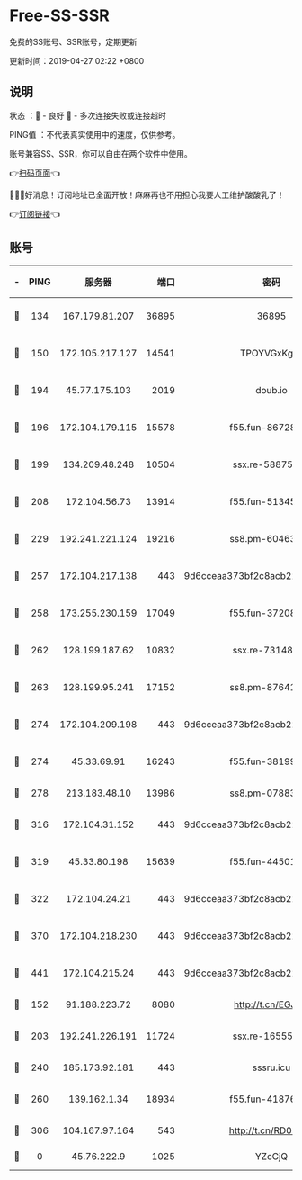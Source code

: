 # Free-SS-SSR

免费的SS账号、SSR账号，定期更新

更新时间：2019-04-27 02:22 +0800

## 说明

状态     ：🙂 - 良好 🙁 - 多次连接失败或连接超时

PING值   ：不代表真实使用中的速度，仅供参考。

账号兼容SS、SSR，你可以自由在两个软件中使用。

👉[扫码页面](https://liesauer.github.io/Free-SS-SSR/)👈

🎉🎉🎉好消息！订阅地址已全面开放！麻麻再也不用担心我要人工维护酸酸乳了！

👉[订阅链接](https://www.liesauer.net/yogurt/subscribe?ACCESS_TOKEN=DAYxR3mMaZAsaqUb)👈

## 账号

|-|PING|服务器|端口|密码|加密方式|区域|
|:----:|:----:|:-----:|-----:|:----:|:----:|:----:|
|🙂|134|167.179.81.207|36895|36895|aes-256-cfb|JP|
|🙂|150|172.105.217.127|14541|TPOYVGxKglpi|aes-256-cfb|JP|
|🙂|194|45.77.175.103|2019|doub.io|aes-128-ctr|SG|
|🙂|196|172.104.179.115|15578|f55.fun-86728448|aes-256-cfb|SG|
|🙂|199|134.209.48.248|10504|ssx.re-58875699|aes-256-cfb|US|
|🙂|208|172.104.56.73|13914|f55.fun-51345667|aes-256-cfb|SG|
|🙂|229|192.241.221.124|19216|ss8.pm-60463173|aes-256-cfb|US|
|🙂|257|172.104.217.138|443|9d6cceaa373bf2c8acb22e60b6a58be6|aes-256-cfb|US|
|🙂|258|173.255.230.159|17049|f55.fun-37208047|aes-256-cfb|US|
|🙂|262|128.199.187.62|10832|ssx.re-73148859|aes-256-cfb|SG|
|🙂|263|128.199.95.241|17152|ss8.pm-87641460|aes-256-cfb|SG|
|🙂|274|172.104.209.198|443|9d6cceaa373bf2c8acb22e60b6a58be6|aes-256-cfb|US|
|🙂|274|45.33.69.91|16243|f55.fun-38199341|aes-256-cfb|US|
|🙂|278|213.183.48.10|13986|ss8.pm-07883596|rc4-md5|RU|
|🙂|316|172.104.31.152|443|9d6cceaa373bf2c8acb22e60b6a58be6|aes-256-cfb|US|
|🙂|319|45.33.80.198|15639|f55.fun-44501835|aes-256-cfb|US|
|🙂|322|172.104.24.21|443|9d6cceaa373bf2c8acb22e60b6a58be6|aes-256-cfb|US|
|🙂|370|172.104.218.230|443|9d6cceaa373bf2c8acb22e60b6a58be6|aes-256-cfb|US|
|🙂|441|172.104.215.24|443|9d6cceaa373bf2c8acb22e60b6a58be6|aes-256-cfb|US|
|🙂|152|91.188.223.72|8080|http://t.cn/EGJIyrl|rc4-md5|RU|
|🙂|203|192.241.226.191|11724|ssx.re-16555681|aes-256-cfb|US|
|🙂|240|185.173.92.181|443|sssru.icu|rc4-md5|RU|
|🙂|260|139.162.1.34|18934|f55.fun-41876955|aes-256-cfb|SG|
|🙂|306|104.167.97.164|543|http://t.cn/RD0D7sx|rc4-md5|CA|
|🙁|0|45.76.222.9|1025|YZcCjQ|rc4-md5|JP|
